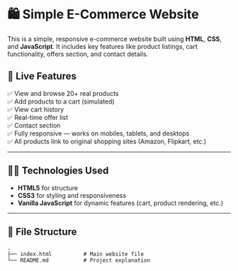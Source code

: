 # 🛍️ Simple E-Commerce Website

This is a simple, responsive e-commerce website built using **HTML**, **CSS**, and **JavaScript**. It includes key features like product listings, cart functionality, offers section, and contact details.

## 🚀 Live Features

✅ View and browse 20+ real products  
✅ Add products to a cart (simulated)  
✅ View cart history  
✅ Real-time offer list  
✅ Contact section  
✅ Fully responsive — works on mobiles, tablets, and desktops  
✅ All products link to original shopping sites (Amazon, Flipkart, etc.)

---

## 🧑‍💻 Technologies Used

- **HTML5** for structure  
- **CSS3** for styling and responsiveness  
- **Vanilla JavaScript** for dynamic features (cart, product rendering, etc.)

---

## 🔧 File Structure

```plaintext
.
├── index.html          # Main website file
└── README.md           # Project explanation

